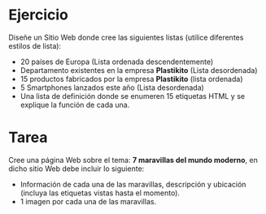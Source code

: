 # Ejercicio

Diseñe un Sitio Web donde cree las siguientes listas (utilice diferentes estilos de lista):
  - 20 países de Europa (Lista ordenada descendentemente)
  - Departamento existentes en la empresa **Plastikito** (Lista desordenada)
  - 15 productos fabricados por la empresa **Plastikito** (lista ordenada)
  - 5 Smartphones lanzados este año (Lista desordenada)
  - Una lista de definición donde se enumeren 15 etiquetas HTML y se explique la función de cada una.

# Tarea
Cree una página Web sobre el tema: **7 maravillas del mundo moderno**, en dicho sitio Web debe incluir lo siguiente:
  - Información de cada una de las maravillas, descripción y ubicación (incluya las etiquetas vistas hasta el momento).
  - 1 imagen por cada una de las maravillas.
 

  
